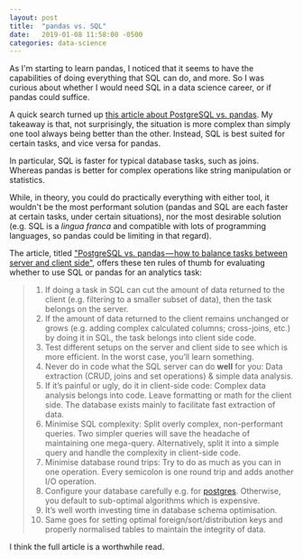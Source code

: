 ```yaml
---
layout: post
title:  "pandas vs. SQL"
date:   2019-01-08 11:58:00 -0500
categories: data-science
---
```

As I'm starting to learn pandas, I noticed that it seems to have the 
capabilities of doing everything that SQL can do, and more. So I was curious 
about whether I would need SQL in a data science career, or if pandas could 
suffice.

A quick search turned up [this article about PostgreSQL vs. pandas](https://medium.com/carwow-product-engineering/sql-vs-pandas-how-to-balance-tasks-between-server-and-client-side-9e2f6c95677).
My takeaway is that, not surprisingly, the situation is more complex than 
simply one tool always being better than the other. Instead, SQL is best 
suited for certain tasks, and vice versa for pandas.

In particular, SQL is faster for typical database tasks, such as joins. 
Whereas pandas is better for complex operations like string manipulation or 
statistics.

While, in theory, you could do practically everything with either tool, it 
wouldn't be the most performant solution (pandas and SQL are each faster at 
certain tasks, under certain situations), nor the most desirable 
solution (e.g. SQL is a *lingua franca* and compatible with lots of 
programming languages, so pandas could be limiting in that regard).

The article, titled ["PostgreSQL vs. pandas — how to balance tasks between 
server and client side"](https://medium.com/carwow-product-engineering/sql-vs-pandas-how-to-balance-tasks-between-server-and-client-side-9e2f6c95677),
offers these ten rules of thumb for evaluating whether to use SQL or pandas 
for an analytics task:

> 1. If doing a task in SQL can cut the amount of data returned to the client 
(e.g. filtering to a smaller subset of data), then the task belongs on the 
server.
> 2. If the amount of data returned to the client remains unchanged or grows
 (e.g. adding complex calculated columns; cross-joins, etc.) by doing it in 
 SQL, the task belongs into client side code.
> 3. Test different setups on the server and client side to see which is more 
efficient. In the worst case, you’ll learn something.
> 4. Never do in code what the SQL server can do **well** for you: Data 
extraction 
(CRUD, joins and set operations) & simple data analysis.
> 5. If it’s painful or ugly, do it in client-side code: Complex data analysis 
belongs into code. Leave formatting or math for the client side. The database 
exists mainly to facilitate fast extraction of data.
> 6. Minimise SQL complexity: Split overly complex, non-performant queries. 
Two simpler queries will save the headache of maintaining one mega-query. 
Alternatively, split it into a simple query and handle the complexity in 
client-side code.
> 7. Minimise database round trips: Try to do as much as you can in one 
operation. Every semicolon is one round trip and adds another I/O operation.
> 8. Configure your database carefully e.g. for [postgres](http://pgtune.leopard.in.ua/). 
Otherwise, you default to sub-optimal algorithms which is expensive.
> 9. It’s well worth investing time in database schema optimisation.
> 10. Same goes for setting optimal foreign/sort/distribution keys and 
properly normalised tables to maintain the integrity of data.

I think the full article is a worthwhile read.
